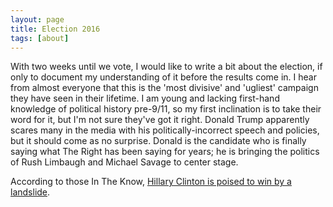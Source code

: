 ```yaml
---
layout: page
title: Election 2016
tags: [about]
---
```


With two weeks until we vote, I would like to write a bit about the election, if only to document my understanding of it before the results come in. I hear from almost everyone that this is the 'most divisive' and 'ugliest' campaign they have seen in their lifetime. I am young and lacking first-hand knowledge of political history pre-9/11, so my first inclination is to take their word for it, but I'm not sure they've got it right. Donald Trump apparently scares many in the media with his politically-incorrect speech and policies, but it should come as no surprise. Donald is the candidate who is finally saying what The Right has been saying for years; he is bringing the politics of Rush Limbaugh and Michael Savage to center stage.  

According to those In The Know, [Hillary Clinton is poised to win by a landslide](http://fivethirtyeight.com/features/election-update-where-are-the-undecided-voters/). 

